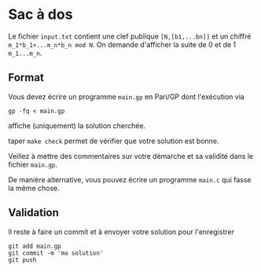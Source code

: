 # Sac à dos

Le fichier ``input.txt`` contient une clef publique ``[N,[b1,...bn]]`` et
un chiffré ``m_1*b_1+...m_n*b_n mod N``. On demande d'afficher la suite
de 0 et de 1 ``m_1...m_n``.

## Format

Vous devez écrire un programme `main.gp` en Pari/GP dont l'exécution via
```
gp -fq < main.gp
```
affiche (uniquement) la solution cherchée.

taper `make check` permet de vérifier que votre solution est bonne.

Veillez à mettre des commentaires sur votre démarche et sa validité
dans le fichier ``main.gp``.

De manière alternative, vous pouvez écrire un programme `main.c` qui
fasse la même chose.

## Validation

Il reste à faire un commit et à envoyer votre solution pour l'enregistrer
```
git add main.gp
git commit -m 'ma solution'
git push
```

